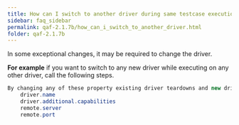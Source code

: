 ```yaml
---
title: How can I switch to another driver during same testcase execution.
sidebar: faq_sidebar
permalink: qaf-2.1.7b/how_can_i_switch_to_another_driver.html
folder: qaf-2.1.7b
---
```


In some exceptional changes, it may be required to change the driver.

**For example** if you want to switch to any new driver while executing on any other driver, call the following steps.

```java
By changing any of these property existing driver teardowns and new driver instance creates
	driver.name
	driver.additional.capabilities
	remote.server
	remote.port

```			

 

